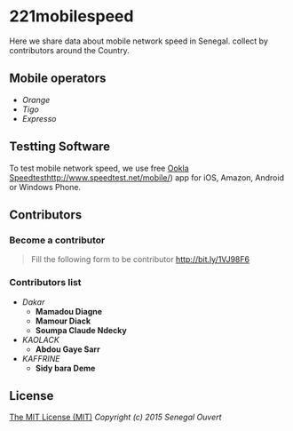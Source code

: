 # 221mobilespeed

Here we share data about mobile network speed in Senegal. collect by contributors around the Country.

## Mobile operators

* *Orange*
* *Tigo*
* *Expresso*

## Testting Software
To test mobile network speed, we use free [Ookla Speedtest](https://github.com/senegalouvert/221mobilespeed/blob/master/LICENSE)http://www.speedtest.net/mobile/) app for iOS, Amazon, Android or Windows Phone.

## Contributors

### Become a contributor

> Fill the following form to be contributor http://bit.ly/1VJ98F6

### Contributors list

* *Dakar*
	* **Mamadou Diagne**
	* **Mamour Diack**
	* **Soumpa Claude Ndecky**
* *KAOLACK*
	* **Abdou Gaye Sarr**
* *KAFFRINE*
	* **Sidy bara Deme**

## License
[The MIT License (MIT)](https://github.com/senegalouvert/221mobilespeed/blob/master/LICENSE)
*Copyright (c) 2015 Senegal Ouvert*